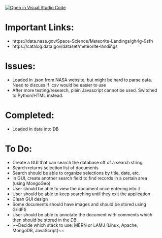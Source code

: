[![Open in Visual Studio Code](https://classroom.github.com/assets/open-in-vscode-c66648af7eb3fe8bc4f294546bfd86ef473780cde1dea487d3c4ff354943c9ae.svg)](https://classroom.github.com/online_ide?assignment_repo_id=10451123&assignment_repo_type=AssignmentRepo)

<h1>Important Links:</h1>
<ul>
	<li>https://data.nasa.gov/Space-Science/Meteorite-Landings/gh4g-9sfh</li>
	<li>https://catalog.data.gov/dataset/meteorite-landings</li>
</ul>

<h1>Issues:</h1>
<ul>
	<li>Loaded in .json from NASA website, but might be hard to parse data. Need to discuss if .csv would be easier to use</li>
	<li>After more testing/research, plain Javascript cannot be used. Switched to Python/HTML instead.</li>
</ul>

<h1>Completed:</h1>
<ul>
	<li>Loaded in data into DB</li>
</ul>
<h1>To Do:</h1>
<ul>
	<li>Create a GUI that can search the database off of a search string</li>
	<li>Search returns selection list of documents</li>
	<li>Search should be able to organize selections by title, date, etc.</li>
	<li>In GUI, create another search field to find records in a certain area (using MongoGeo)</li>
	<li>User should be able to view the document once entering into it</li>
	<li>User should be able to keep searching until they exit the application</li>
	<li>Clean GUI design</li>
	<li>Some documents should have images and should be stored using GridFS</li>
	<li>User should be able to annotate the document with comments which then should be stored in the DB.</li>
	<li>~~Decide which stack to use: MERN or LAMJ (Linux, Apache, MongoDB, JavaScript)~~</li>
</ul>
